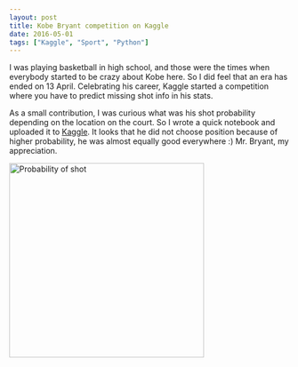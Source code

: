 ```yaml
---
layout: post
title: Kobe Bryant competition on Kaggle
date: 2016-05-01
tags: ["Kaggle", "Sport", "Python"]
---
```


I was playing basketball in high school, and those were the times when everybody started to be crazy about Kobe here. So I did feel that an era has ended on 13 April. Celebrating his career, Kaggle started a competition where you have to predict missing shot info in his stats.

As a small contribution, I was curious what was his shot probability depending on the location on the court. So I wrote a quick notebook and uploaded it to [Kaggle](https://www.kaggle.com/agostontorok/kobe-bryant-shot-selection/kobe-shot-probability-plot). It looks that he did not choose position because of higher probability, he was almost equally good everywhere :) Mr. Bryant, my appreciation.

<img class="  wp-image-74 alignright" src="https://www.kaggle.io/svf/224568/b552324b84c5909e929aa14693c4c3d3/__results___files/__results___6_0.png" alt="Probability of shot"  width = "auto" height="350" />
